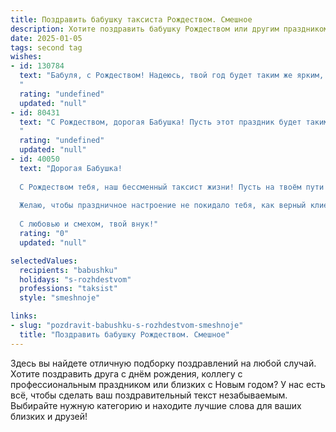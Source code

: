 ```yaml
---
title: Поздравить бабушку таксиста Рождеством. Смешное
description: Хотите поздравить бабушку Рождеством или другим праздником? Наш ИИ создаст незабываемое поздравление, а вы обязательно выделитесь среди других.  
date: 2025-01-05
tags: second tag
wishes:
- id: 130784
  text: "Бабуля, с Рождеством! Надеюсь, твой год будет таким же ярким, как сигналка твоей любимой \"Волги\", а внуки – такими же послушными, как пассажиры после третьей рюмки глинтвейна!  Пусть Дед Мороз принесет тебе не только подарки, но и  отличных клиентов –  пусть все едут аккуратно и платят без сдачи!  С праздником!
  "
  rating: "undefined"
  updated: "null"
- id: 80431
  text: "С Рождеством, дорогая Бабушка! Пусть этот праздник будет таким же ярким и праздничным, как твой любимый маршрут по городу.  И пусть в твоем \"такси\" всегда будут только добрые пассажиры, готовые платить тебе чаевые в виде улыбок и благодарности!
  "
  rating: "undefined"
  updated: "null"
- id: 40050
  text: "Дорогая Бабушка!
  
  С Рождеством тебя, наш бессменный таксист жизни! Пусть на твоём пути всегда будет свободная полоса, а попутчики только радость приносят! Пусть твоя жизнь будет как идеальный маршрут — без пробок и задержек, а каждый новый день дарит удачные поездки и приятные встречи.
  
  Желаю, чтобы праздничное настроение не покидало тебя, как верный клиент, а счастье и здоровье всегда были в твоём «такси». Пусть Дед Мороз принесет в багажник много волшебных сюрпризов, а Санта Клаус напомнит, что главное — это пассажиры нашего сердца!
  
  С любовью и смехом, твой внук!"
  rating: "0"
  updated: "null"

selectedValues:
  recipients: "babushku"
  holidays: "s-rozhdestvom"
  professions: "taksist"
  style: "smeshnoje"

links:
- slug: "pozdravit-babushku-s-rozhdestvom-smeshnoje"
  title: "Поздравить бабушку Рождеством. Смешное"
---
```


Здесь вы найдете отличную подборку поздравлений на любой случай. 
Хотите поздравить друга с днём рождения, коллегу с профессиональным праздником или близких с Новым годом? У нас есть всё, чтобы сделать ваш поздравительный текст незабываемым. Выбирайте нужную категорию и находите лучшие слова для ваших близких и друзей!
